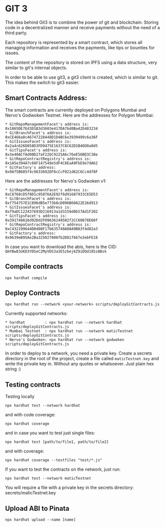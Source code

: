 # GIT 3

The idea behind Git3 is to combine the power of git and blockchain: Storing code in a decentralized manner and receive payments without the need of a third party.

Each repository is represented by a smart contract, which stores all managing information and receives the payments, like tips or bounties for issues.

The content of the repository is stored on IPFS using a data structure, very similar to git's internal objects. 

In order to be able to use git3, a git3 client is created, which is similar to git. This makes the switch to git3 easier.


## Smart Contracts Address:
The smart contracts are currently deployed on Polygons Mumbai and Nervo's Godwoken Testnet.
Here are the addresses for Polygon Mumbai:

    * GitRepoManagementFacet's address is: 0x1865DE7Ed3D1B3d3603e417DA7bd0Ba42D483234
    * GitBranchFacet's address is:         0xCE466a8c46747228448D1D4BC6e3939499c6a36F
    * GitIssuesFacet's address is:         0x2a4c626D058D3FD9475E1637C8C62D1B46D0a0d5
    * GitTipsFacet's address is:           0x3e40ACfAd00D27aF22bC9225A6c76eE56BD3C38e
    * GitRepoContractRegistry's address is:    0x1A5e394A7c68F147549e5dF4C8EaA9FbE9e7dA62
    * GitFactory's address:                0x9Af5B605f4c9833692DF8cCcF021d62C6Cc4df8F

Here are the addresses for Nervo's Godwoken v1:

    * GitRepoManagementFacet's address is: 0xC8768cD5f8D1c05876A2E92f6d91687933C65D53
    * GitBranchFacet's address is:         0xf754757E1C896dB5e773b8cD096B60A22E16d913
    * GitIssuesFacet's address is:         0xf9aDC122437693D216913a1d3159d0b57Ad1F202
    * GitTipsFacet's address is:           0x391748A16d92Dd2F09636249502f2CC60878E60f
    * GitRepoContractRegistry's address is:    0xC432199644D0d08F17b635740A08A9B03f4d82a3
    * GitFactory's address:                0x9639eB95Ae2Ba325027006fb2D81f667e3ebFE18

In case you want to download the abis, here is the CID: `QmYBw83oKD3YDSeC2MyVDS3a3E5zbej6Z9iDQd185zABsk`

## Compile contracts

```
npx hardhat compile
```

## Deploy Contracts
```
npx hardhat run --network <your-network> scripts/deployGitContracts.js
```
Currently supported networks:

    * hardhat         : npx hardhat run --network hardhat scripts/deployGitContracts.js
    * Mumbai Testnet  : npx hardhat run --network maticTestnet scripts/deployGitContracts.js
    * Nervo's Godwoken: npx hardhat run --network godwoken scripts/deployGitContracts.js

In order to deploy to a network, you need a private key. Create a secrets directory in the root of the project, create a file called `maticTestnet.key` and write the private key in. Without any quotes or whatsoever. Just plain hex string :)

## Testing contracts
Testing locally
```
npx hardhat test --network hardhat
```
and with code coverage:
```
npx hardhat coverage
```
and in case you want to test just single files:
```
npx hardhat test [path/to/file1, path/to/file2]
```
and with coverage:
```
npx hardhat coverage --testfiles "test/*.js"
```

If you want to test the contracts on the network, just run:
```
npx hardhat test --network maticTestnet
```
You will require a file with a private key in the secrets directory: secrets/maticTestnet.key

## Upload ABI to Pinata

```
npx hardhat upload --name [name]
```